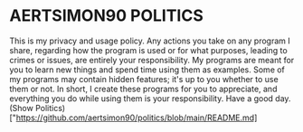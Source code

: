 # AERTSIMON90 POLITICS
This is my privacy and usage policy. Any actions you take on any program I share, regarding how the program is used or for what purposes, leading to crimes or issues, are entirely your responsibility. My programs are meant for you to learn new things and spend time using them as examples. Some of my programs may contain hidden features; it's up to you whether to use them or not. In short, I create these programs for you to appreciate, and everything you do while using them is your responsibility. Have a good day.
(Show Politics)["https://github.com/aertsimon90/politics/blob/main/README.md]
